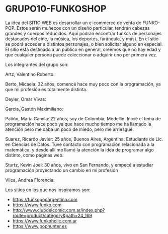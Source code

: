 # GRUPO10-FUNKOSHOP

La idea del SITIO WEB es desarrollar un e-commerce de venta de FUNKO-POP. Estos serán muñecos con un diseño particular, tendrán cabezas grandes y cuerpos reducidos. Aquí podrán encontrar funkos de personajes destacados del cine, la música, los deportes, farándula, y más). En el sitio se podrá acceder a distintos personajes, o bien solicitar alguno en especial. 
El sitio está destinado a un público en general, creemos que no hay edad y que cualquier persona puede coleccionar o adquirir uno por primera vez. 

Los integrantes del grupo son:

Artz, Valentino Roberto:

Berto, Micaela: 32 años, comencé hace muy poco con la programación, ya que mi profesión es totalmente distinta.

Deyler, Omar Vivas:

García, Gastón Maximiliano:

Patiño, María Camila: 22 años, soy de Colombia, Medellín. Inicié el tema de programación hace poco ya que hace mucho tiempo me ha llamado la atención pero me daba un poco de miedo, pero me arriesgué.

Suarez, Ricardo Javier: 25 años, Buenos Aires, Argentina. Estudiante de Lic. en Ciencias de Datos. Tuve contacto con programación relacionada a la matemática, y desde allí me llamó la atención la idea de programar algo distinto, como páginas web.

Sturtz, Kevin Joel: 30 años, vivo en San Fernando, y empecé a estudiar programación proyectando un cambio en mi profesión 

Vilca, Andrea Florencia:


Los sitios en los que nos inspiramos son:
- https://funkopopargentina.com
- https://www.funko.com
- http://www.clubdelcomic.com.ar/index.php?route=product/category&path=24_169
- https://www.funkoholic.com.ar
- https://www.pophunter.es

